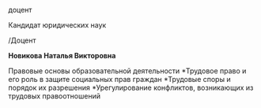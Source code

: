 доцент

Кандидат юридических наук

/Доцент

**Новикова Наталья Викторовна**

Правовые основы образовательной деятельности
	*Трудовое право и его роль в защите социальных прав граждан
	*Трудовые споры и порядок их разрешения
	*Урегулирование конфликтов, возникающих из трудовых правоотношений
